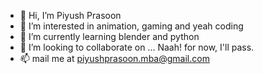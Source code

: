 - 👋 Hi, I’m Piyush Prasoon
- 👀 I’m interested in animation, gaming and yeah coding
- 🌱 I’m currently learning blender and python
- 💞️ I’m looking to collaborate on ... Naah! for now, I'll pass.
- 📫 mail me at piyushprasoon.mba@gmail.com

<!---
PrasoonPiyush/PrasoonPiyush is a ✨ special ✨ repository because its `README.md` (this file) appears on your GitHub profile.
You can click the Preview link to take a look at your changes.
--->
